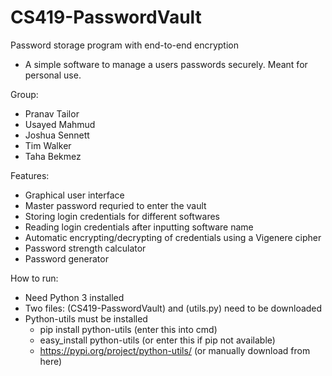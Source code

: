 # CS419-PasswordVault
Password storage program with end-to-end encryption
  - A simple software to manage a users passwords securely. Meant for personal use.

Group:
  - Pranav Tailor
  - Usayed Mahmud
  - Joshua Sennett
  - Tim Walker
  - Taha Bekmez

Features:
  - Graphical user interface
  - Master password requried to enter the vault
  - Storing login credentials for different softwares
  - Reading login credentials after inputting software name
  - Automatic encrypting/decrypting of credentials using a Vigenere cipher
  - Password strength calculator
  - Password generator

How to run:
  - Need Python 3 installed
  - Two files: (CS419-PasswordVault) and (utils.py) need to be downloaded 
  - Python-utils must be installed
      - pip install python-utils  (enter this into cmd)
      - easy_install python-utils  (or enter this if pip not available)
      - https://pypi.org/project/python-utils/  (or manually download from here)

